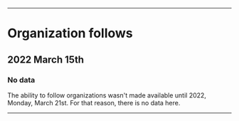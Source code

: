 
***

# Organization follows

## 2022 March 15th

### No data

The ability to follow organizations wasn't made available until 2022, Monday, March 21st. For that reason, there is no data here.

***
